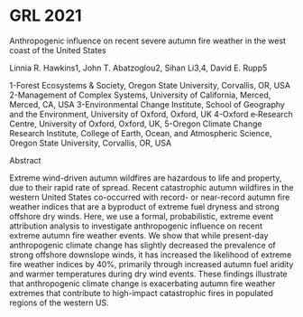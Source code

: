 # GRL 2021
Anthropogenic influence on recent severe autumn fire weather in the west coast of the United States

Linnia R. Hawkins1, John T. Abatzoglou2, Sihan Li3,4, David E. Rupp5

1-Forest Ecosystems & Society, Oregon State University, Corvallis, OR, USA
2-Management of Complex Systems, University of California, Merced, Merced, CA, USA
3-Environmental Change Institute, School of Geography and the Environment, University of Oxford, Oxford, UK
4-Oxford e‐Research Centre, University of Oxford, Oxford, UK, 
5-Oregon Climate Change Research Institute, College of Earth, Ocean, and Atmospheric Science, Oregon State University, Corvallis, OR, USA


Abstract

Extreme wind-driven autumn wildfires are hazardous to life and property, due to their rapid rate of spread. Recent catastrophic autumn wildfires in the western United States co-occurred with record- or near-record autumn fire weather indices that are a byproduct of extreme fuel dryness and strong offshore dry winds. Here, we use a formal, probabilistic, extreme event attribution analysis to investigate anthropogenic influence on recent extreme autumn fire weather events. We show that while present-day anthropogenic climate change has slightly decreased the prevalence of strong offshore downslope winds, it has increased the likelihood of extreme fire weather indices by 40%, primarily through increased autumn fuel aridity and warmer temperatures during dry wind events. These findings illustrate that anthropogenic climate change is exacerbating autumn fire weather extremes that contribute to high-impact catastrophic fires in populated regions of the western US. 
